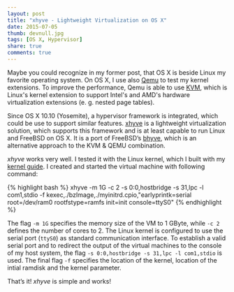 ```yaml
---
layout: post
title: "xhyve - Lightweight Virtualization on OS X"
date: 2015-07-05
thumb: devnull.jpg
tags: [OS X, Hypervisor]
share: true
comments: true
---
```


Maybe you could recognize in my former post, that OS X is beside Linux my favorite operating system.
On OS X, I use also [Qemu](http://www.qemu.org) to test my kernel extensions.
To improve the performance, Qemu is able to use [KVM](http://www.linux-kvm.org), which is Linux's kernel extension to support Intel's and AMD's hardware virtualization extensions (e. g. nested page tables).

Since OS X 10.10 (Yosemite), a hypervisor framework is integrated, which could be use to support similar features.
[xhyve](http://www.pagetable.com/?p=831) is a lightweight virtualization solution, which supports this framework and is at least capable to run Linux and FreeBSD on OS X.
It is a port of FreeBSD’s [bhyve](http://bhyve.org/), which is an alternative approach to the KVM & QEMU combination.

*xhyve* works very well.
I tested it with the Linux kernel, which I built with my [kernel guide](https://techblog.lankes.org/2015/05/01/My-Memo-to-build-a-custom-Linux-Kernel-for-Qemu/).
I created and started the virtual machine with following command:

{% highlight bash %}
	xhyve -m 1G -c 2 -s 0:0,hostbridge -s 31,lpc -l com1,stdio -f kexec,./bzImage,./myinitrd.cpio,"earlyprintk=serial root=/dev/ram0 rootfstype=ramfs init=init console=ttyS0"
{% endhighlight %}

The flag `-m 1G` specifies the memory size of the VM to 1 GByte, while `-c 2` defines the number of cores to 2.
The Linux kernel is configured to use the serial port (`ttyS0`) as standard communication interface.
To establish a valid serial port and to redirect the output of the virtual machines to the console of my host system, the flag `-s 0:0,hostbridge -s 31,lpc -l com1,stdio` is used.
The final flag `-f` specifies the location of the kernel, location of the intial ramdisk and the kernel parameter.

That’s it! *xhyve* is simple and works!